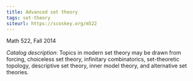 ```yaml
---
title: Advanced set theory
tags: set-theory
siteurl: https://scoskey.org/m522
---
```


Math 522, Fall 2014<!--more-->

*Catalog description*: Topics in modern set theory may be drawn from forcing, choiceless set theory, infinitary combinatorics, set-theoretic topology, descriptive set theory, inner model theory, and alternative set theories.
